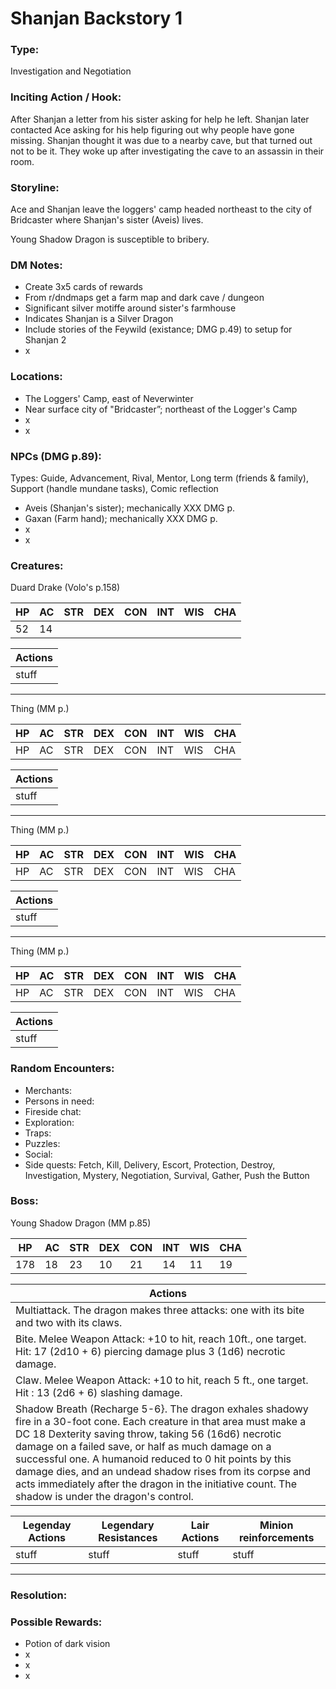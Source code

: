 # Shanjan Backstory 1

### Type:
Investigation and Negotiation


### Inciting Action / Hook: 
After Shanjan a letter from his sister asking for help he left. Shanjan later contacted Ace asking for his help figuring out why people have gone missing. Shanjan thought it was due to a nearby cave, but that turned out not to be it. They woke up after investigating the cave to an assassin in their room. 

### Storyline: 
Ace and Shanjan leave the loggers' camp headed northeast to the city of Bridcaster where Shanjan's sister (Aveis) lives.

Young Shadow Dragon is susceptible to bribery.

### DM Notes:
- Create 3x5 cards of rewards
- From r/dndmaps get a farm map and dark cave / dungeon
- Significant silver motiffe around sister's farmhouse
- Indicates Shanjan is a Silver Dragon
- Include stories of the Feywild (existance; DMG p.49) to setup for Shanjan 2
- x


### Locations: 
- The Loggers' Camp, east of Neverwinter
- Near surface city of "Bridcaster”; northeast of the Logger's Camp
- x
- x


### NPCs (DMG p.89):
Types: Guide, Advancement, Rival, Mentor, Long term (friends & family), Support (handle mundane tasks), Comic reflection
- Aveis (Shanjan's sister); mechanically XXX DMG p.
- Gaxan (Farm hand); mechanically XXX DMG p.
- x
- x


### Creatures:

Duard Drake (Volo's p.158)

|HP |AC |STR|DEX|CON|INT|WIS|CHA|
|---|---|---|---|---|---|---|---|
|52 |14 |||||||

|Actions|
|---|
|stuff|
---
Thing (MM p.)

|HP |AC |STR|DEX|CON|INT|WIS|CHA|
|---|---|---|---|---|---|---|---|
|HP |AC |STR|DEX|CON|INT|WIS|CHA|

|Actions|
|---|
|stuff|
---
Thing (MM p.)

|HP |AC |STR|DEX|CON|INT|WIS|CHA|
|---|---|---|---|---|---|---|---|
|HP |AC |STR|DEX|CON|INT|WIS|CHA|

|Actions|
|---|
|stuff|
---
Thing (MM p.)

|HP |AC |STR|DEX|CON|INT|WIS|CHA|
|---|---|---|---|---|---|---|---|
|HP |AC |STR|DEX|CON|INT|WIS|CHA|

|Actions|
|---|
|stuff|


### Random Encounters:
- Merchants: 
- Persons in need: 
- Fireside chat: 
- Exploration: 
- Traps: 
- Puzzles: 
- Social: 
- Side quests: Fetch, Kill, Delivery, Escort, Protection, Destroy, Investigation, Mystery, Negotiation, Survival, Gather, Push the Button


### Boss:

Young Shadow Dragon (MM p.85)

|HP |AC |STR|DEX|CON|INT|WIS|CHA|
|---|---|---|---|---|---|---|---|
|178 |18 |23|10|21|14|11|19|

|Actions|
|---|
|Multiattack. The dragon makes three attacks: one with its bite and two with its claws.|
|Bite. Melee Weapon Attack: +10 to hit, reach 10ft., one target. Hit: 17 (2d10 + 6) piercing damage plus 3 (1d6) necrotic damage.|
|Claw. Melee Weapon Attack: +10 to hit, reach 5 ft., one target. Hit : 13 (2d6 + 6) slashing damage.|
|Shadow Breath (Recharge 5-6}. The dragon exhales shadowy fire in a 30-foot cone. Each creature in that area must make a DC 18 Dexterity saving throw, taking 56 (16d6) necrotic damage on a failed save, or half as much damage on a successful one. A humanoid reduced to 0 hit points by this damage dies, and an undead shadow rises from its corpse and acts immediately after the dragon in the initiative count. The shadow is under the dragon's control.|

|Legenday Actions|Legendary Resistances|Lair Actions|Minion reinforcements|
|---|---|---|---|
|stuff|stuff|stuff|stuff|
---


### Resolution: 


### Possible Rewards:
- Potion of dark vision
- x
- x
- x
